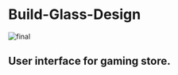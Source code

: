 # Build-Glass-Design
![final](https://user-images.githubusercontent.com/36430021/114212404-169a7c80-9962-11eb-91ab-638a0dfa0441.jpg)

## User interface for gaming store.

